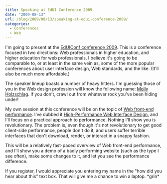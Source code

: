 ```yaml
---
title: Speaking at EdUI Conference 2009
date: "2009-08-13"
url: /blog/2009/08/13/speaking-at-edui-conference-2009/
categories:
  - Conferences
  - Web
---
```

I'm going to present at the [EdUIConf conference 2009](http://www.eduiconf.org/). This is a conference focused in two directions: Web professionals in higher education, and higher education for web professionals. I believe it's going to be comparable to, or at least in the same vein as, some of the more popular conferences about user interface design, Web standards, and the like. (It'll also be much more affordable.)

The speaker lineup boasts a number of heavy hitters. I'm guessing those of you in the Web design profession will know the following name: [Molly Holzschlag](http://molly.com/). If you don't, crawl out from whatever rock you've been hiding under!

My own session at this conference will be on the topic of [Web front-end performance](http://www.eduiconf.org/session/high-performance-schwartz/). I've dubbed it [High-Performance Web Interface Design](http://www.eduiconf.org/session/high-performance-schwartz/), and I'll focus on a practical approach to performance. Nothing I'll show you is revolutionary. The problem is, even though it's not revolutionary to get good client-side performance, people don't do it, and users suffer terrible interfaces that don't download, render, or interact in a snappy fashion.

This will be a relatively fast-paced overview of Web front-end performance, and I'll show you a demo of a badly performing website (such as the type I see often), make some changes to it, and let you see the performance difference.

If you register, I would appreciate you entering my name in the "how did you hear about this" text box. That will give me a chance to win a laptop. \*grin\*


